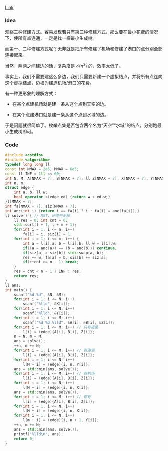 [Link](https://www.luogu.com.cn/problem/AT_abc270_f)

### Idea

观察三种修建方式。容易发现若只有第三种修建方式，那么要在最小花费的情况下，使所有点连通，一定是找一棵最小生成树。

而第一、二种修建方式呢？无非就是把所有修建了机场和修建了港口的点分别全部连接起来。

当然，两两之间建边的话，复杂度是 $\mathcal O(n^2)$ 的，效率太低了。

事实上，我们不需要建这么多边，我们只需要新建一个虚拟结点，并将所有点连向这个虚拟结点，边权为建造机场/港口的花费。

有一种更形象的理解方式：

- 在某个点建机场就是建一条从这个点到天空的边。

- 在某个点建港口就是建一条从这个点到水域的边。

于是问题就很简单了。枚举点集是否包含两个名为“天空”“水域”的结点，分别跑最小生成树即可。

### Code

```cpp
#include <cstdio>
#include <algorithm>
typedef long long ll;
const int NMAX = 2e5, MMAX = 6e5;
const ll INF = 1ll << 60;
int N, M, A[NMAX + 7], B[NMAX + 7]; ll Z[NMAX + 7], X[NMAX + 7], Y[NMAX + 7];
int n, m;
struct edge {
	int a, b; ll w;
	bool operator <(edge ed) {return w < ed.w;}
}l[MMAX + 7];
int fa[NMAX + 7], siz[NMAX + 7];
int anc(int i) {return i == fa[i] ? i : fa[i] = anc(fa[i]);}
ll solve() { // MST，记得判无解
	ll res = 0; int cnt = 0;
	std::sort(l + 1, l + m + 1);
	for(int i = 1; i <= n; i++)
		fa[i] = i, siz[i] = 1;
	for(int i = 1; i <= m; i++) {
		int a = l[i].a, b = l[i].b; ll w = l[i].w;
		if((a = anc(a)) == (b = anc(b))) continue;
		if(siz[a] > siz[b]) std::swap(a, b);
		res += w, fa[a] = b, siz[b] += siz[a];
		if(++cnt >= n - 1) break;
	}
	res = cnt < n - 1 ? INF : res;
	return res;
}
ll ans;
int main() {
	scanf("%d %d", &N, &M);
	for(int i = 1; i <= N; i++)
		scanf("%lld", &X[i]);
	for(int i = 1; i <= N; i++)
		scanf("%lld", &Y[i]);
	for(int i = 1; i <= M; i++)
		scanf("%d %d %lld", &A[i], &B[i], &Z[i]);
	for(int i = 1; i <= M; i++) // 只有道路
		l[i] = (edge){A[i], B[i], Z[i]};
	n = N, m = M;
	ans = solve();
	++n, m += N;
	for(int i = 1; i <= M; i++) // 有海港
		l[i] = (edge){A[i], B[i], Z[i]};
	for(int i = 1; i <= N; i++)
		l[M + i] = (edge){i, n, Y[i]};
	ans = std::min(ans, solve());
	for(int i = 1; i <= M; i++) // 有机场
		l[i] = (edge){A[i], B[i], Z[i]};
	for(int i = 1; i <= N; i++)
		l[M + i] = (edge){i, n, X[i]};
	ans = std::min(ans, solve());
	for(int i = 1; i <= M; i++) // 都有
		l[i] = (edge){A[i], B[i], Z[i]};
	for(int i = 1; i <= N; i++)
		l[M + i] = (edge){i, n, X[i]};
	for(int i = 1; i <= N; i++)
		l[m + i] = (edge){i, n + 1, Y[i]};
	++n, m += N;
	ans = std::min(ans, solve());
	printf("%lld\n", ans);
	return 0;
}
```